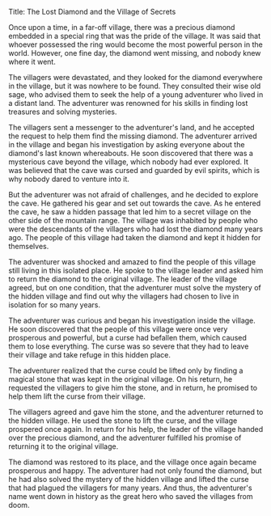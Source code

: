 Title: The Lost Diamond and the Village of Secrets

Once upon a time, in a far-off village, there was a precious diamond embedded in a special ring that was the pride of the village. It was said that whoever possessed the ring would become the most powerful person in the world. However, one fine day, the diamond went missing, and nobody knew where it went.

The villagers were devastated, and they looked for the diamond everywhere in the village, but it was nowhere to be found. They consulted their wise old sage, who advised them to seek the help of a young adventurer who lived in a distant land. The adventurer was renowned for his skills in finding lost treasures and solving mysteries.

The villagers sent a messenger to the adventurer's land, and he accepted the request to help them find the missing diamond. The adventurer arrived in the village and began his investigation by asking everyone about the diamond's last known whereabouts. He soon discovered that there was a mysterious cave beyond the village, which nobody had ever explored. It was believed that the cave was cursed and guarded by evil spirits, which is why nobody dared to venture into it.

But the adventurer was not afraid of challenges, and he decided to explore the cave. He gathered his gear and set out towards the cave. As he entered the cave, he saw a hidden passage that led him to a secret village on the other side of the mountain range. The village was inhabited by people who were the descendants of the villagers who had lost the diamond many years ago. The people of this village had taken the diamond and kept it hidden for themselves.

The adventurer was shocked and amazed to find the people of this village still living in this isolated place. He spoke to the village leader and asked him to return the diamond to the original village. The leader of the village agreed, but on one condition, that the adventurer must solve the mystery of the hidden village and find out why the villagers had chosen to live in isolation for so many years.

The adventurer was curious and began his investigation inside the village. He soon discovered that the people of this village were once very prosperous and powerful, but a curse had befallen them, which caused them to lose everything. The curse was so severe that they had to leave their village and take refuge in this hidden place.

The adventurer realized that the curse could be lifted only by finding a magical stone that was kept in the original village. On his return, he requested the villagers to give him the stone, and in return, he promised to help them lift the curse from their village.

The villagers agreed and gave him the stone, and the adventurer returned to the hidden village. He used the stone to lift the curse, and the village prospered once again. In return for his help, the leader of the village handed over the precious diamond, and the adventurer fulfilled his promise of returning it to the original village.

The diamond was restored to its place, and the village once again became prosperous and happy. The adventurer had not only found the diamond, but he had also solved the mystery of the hidden village and lifted the curse that had plagued the villagers for many years. And thus, the adventurer's name went down in history as the great hero who saved the villages from doom.